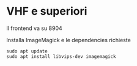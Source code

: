# VHF e superiori

Il frontend va su 8904

Installa ImageMagick e le dependencies richieste

```
sudo apt update
sudo apt install libvips-dev imagemagick
```
